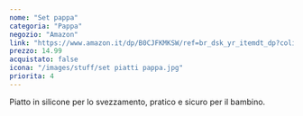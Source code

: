 ```yaml
---
nome: "Set pappa"
categoria: "Pappa"
negozio: "Amazon"
link: "https://www.amazon.it/dp/B0CJFKMKSW/ref=br_dsk_yr_itemdt_dp?colid=3QGQUT8WCNDK0&coliid=I2GSH4ZAR8ONFG&th=1"
prezzo: 14.99
acquistato: false
icona: "/images/stuff/set piatti pappa.jpg"
priorita: 4
---
```


Piatto in silicone per lo svezzamento, pratico e sicuro per il bambino.

